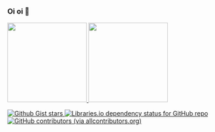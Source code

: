 ### Oi oi 👋

<div>
<a href="https://github.com/Erick-F-Oliveira">
<img height="180em" src="https://github-readme-stats.vercel.app/api/top-langs/?username=Erick-F-Oliveira&layout=compact&langs_count=7&theme=buefy"/>
<img height="180em" src="https://github-readme-stats.vercel.app/api?username=Erick-F-Oliveira&show_icons=true&theme=buefy&include_all_commits=true&count_private=true"/>

![Github Gist stars](https://img.shields.io/github/gist/stars/:gistId)
![Libraries.io dependency status for GitHub repo](https://img.shields.io/librariesio/github/:Erick-F-Oliveira/:Erick-F-Oliveira)
![GitHub contributors (via allcontributors.org)](https://img.shields.io/github/all-contributors/:Erick-F-Oliveira/:dic3/:main)




</div>


<!--
**Erick-F-Oliveira/Erick-F-Oliveira** is a ✨ _special_ ✨ repository because its `README.md` (this file) appears on your GitHub profile.

Here are some ideas to get you started:

- 🔭 
- 🌱 I’m currently learning ...
- 👯 I’m looking to collaborate on ...
- 🤔 I’m looking for help with ...
- 💬 Ask me about ...
- 📫 How to reach me: ...
- 😄 Pronouns: ...
- ⚡ Fun fact: ...
-->
